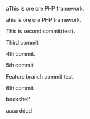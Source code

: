 aThis is ore ore PHP framework.

ahis is ore ore PHP framework.

This is second commit(test).

Third commit.

4th commit.

5th commit

Feature branch commit test.

6th commit

bookshelf

aaaa
dddd
